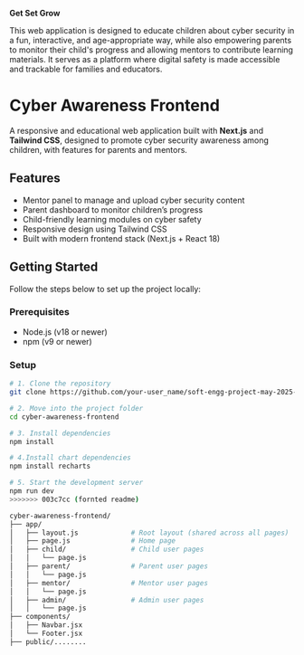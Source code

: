 **Get Set Grow**

This web application is designed to educate children about cyber security in a fun, interactive, and age-appropriate way, while also empowering parents to monitor their child's progress and allowing mentors to contribute learning materials. It serves as a platform where digital safety is made accessible and trackable for families and educators.

# Cyber Awareness Frontend

A responsive and educational web application built with **Next.js** and **Tailwind CSS**, designed to promote cyber security awareness among children, with features for parents and mentors.


## Features

-  Mentor panel to manage and upload cyber security content
-  Parent dashboard to monitor children’s progress
-  Child-friendly learning modules on cyber safety
-  Responsive design using Tailwind CSS
-  Built with modern frontend stack (Next.js + React 18)


##  Getting Started

Follow the steps below to set up the project locally:

### Prerequisites

- Node.js (v18 or newer)
- npm (v9 or newer)

### Setup

```bash
# 1. Clone the repository
git clone https://github.com/your-user_name/soft-engg-project-may-2025-se-May-Team_13.git

# 2. Move into the project folder
cd cyber-awareness-frontend

# 3. Install dependencies
npm install

# 4.Install chart dependencies
npm install recharts

# 5. Start the development server
npm run dev
>>>>>>> 003c7cc (fornted readme)

cyber-awareness-frontend/
├── app/
│   ├── layout.js             # Root layout (shared across all pages)
│   ├── page.js               # Home page
│   ├── child/                # Child user pages
│   │   └── page.js
│   ├── parent/               # Parent user pages
│   │   └── page.js
│   ├── mentor/               # Mentor user pages
│   │   └── page.js
│   ├── admin/                # Admin user pages
│   │   └── page.js
├── components/
│   ├── Navbar.jsx
│   └── Footer.jsx
├── public/........
